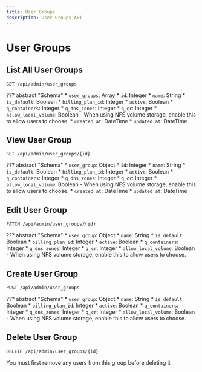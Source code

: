 ```yaml
---
title: User Groups
description: User Groups API
---
```

# User Groups

## List All User Groups

`GET /api/admin/user_groups`

??? abstract "Schema"
    * `user_groups`: Array
        * `id`: Integer
        * `name`: String
        * `is_default`: Boolean
        * `billing_plan_id`: Integer
        * `active`: Boolean
        * `q_containers`: Integer
        * `q_dns_zones`: Integer
        * `q_cr`: Integer
        * `allow_local_volume`: Boolean - When using NFS volume storage, enable this to allow users to choose.
        * `created_at`: DateTime
        * `updated_at`: DateTime


## View User Group

`GET /api/admin/user_groups/{id}`

??? abstract "Schema"
    * `user_group`: Object
        * `id`: Integer
        * `name`: String
        * `is_default`: Boolean
        * `billing_plan_id`: Integer
        * `active`: Boolean
        * `q_containers`: Integer
        * `q_dns_zones`: Integer
        * `q_cr`: Integer
        * `allow_local_volume`: Boolean - When using NFS volume storage, enable this to allow users to choose.
        * `created_at`: DateTime
        * `updated_at`: DateTime


## Edit User Group

`PATCH /api/admin/user_groups/{id}`

??? abstract "Schema"
    * `user_group`: Object
        * `name`: String
        * `is_default`: Boolean
        * `billing_plan_id`: Integer
        * `active`: Boolean
        * `q_containers`: Integer
        * `q_dns_zones`: Integer
        * `q_cr`: Integer
        * `allow_local_volume`: Boolean - When using NFS volume storage, enable this to allow users to choose.


## Create User Group

`POST /api/admin/user_groups`

??? abstract "Schema"
    * `user_group`: Object
        * `name`: String
        * `is_default`: Boolean
        * `billing_plan_id`: Integer
        * `active`: Boolean
        * `q_containers`: Integer
        * `q_dns_zones`: Integer
        * `q_cr`: Integer
        * `allow_local_volume`: Boolean - When using NFS volume storage, enable this to allow users to choose.

## Delete User Group

`DELETE /api/admin/user_groups/{id}`

You must first remove any users from this group before deleting it
